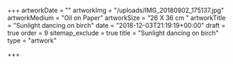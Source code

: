 +++
artworkDate = ""
artworkImg = "/uploads/IMG_20180902_175137.jpg"
artworkMedium = "Oil on Paper"
artworkSize = "26 X 36 cm "
artworkTitle = "Sunlight dancing on birch"
date = "2018-12-03T21:19:19+00:00"
draft = true
order = 9
sitemap_exclude = true
title = "Sunlight dancing on birch"
type = "artwork"

+++
